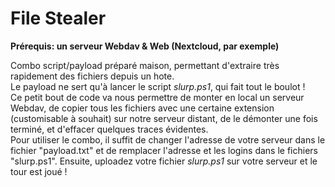 # File Stealer

**Prérequis: un serveur Webdav & Web (Nextcloud, par exemple)**

Combo script/payload préparé maison, permettant d'extraire très rapidement des fichiers depuis un hote.<br /> 
Le payload ne sert qu'à lancer le script *slurp.ps1*, qui fait tout le boulot !<br /> 
Ce petit bout de code va nous permettre de monter en local un serveur Webdav, de copier tous les fichiers avec une certaine extension (customisable à souhait) sur notre serveur distant, de le démonter une fois terminé, et d'effacer quelques traces évidentes.<br /> 
Pour utiliser le combo, il suffit de changer l'adresse de votre serveur dans le fichier "payload.txt" et de remplacer l'adresse et les logins dans le fichiers "slurp.ps1". Ensuite, uploadez votre fichier *slurp.ps1* sur votre serveur et le tour est joué !<br /> 